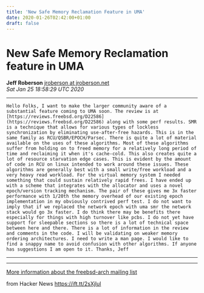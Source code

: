 ```yaml
---
title: 'New Safe Memory Reclamation Feature in UMA'
date: 2020-01-26T02:42:00+01:00
draft: false
---
```


New Safe Memory Reclamation feature in UMA
==========================================

**Jeff Roberson** [jroberson at jroberson.net](mailto:freebsd-arch%40freebsd.org?Subject=Re%3A%20New%20Safe%20Memory%20Reclamation%20feature%20in%20UMA&In-Reply-To=%3Calpine.BSF.2.21.9999.2001250820220.1198%40desktop%3E "New Safe Memory Reclamation feature in UMA")  
_Sat Jan 25 18:58:29 UTC 2020_

* * *

```
Hello Folks, I want to make the larger community aware of a substantial feature coming to UMA soon. The review is at [https://reviews.freebsd.org/D22586](https://reviews.freebsd.org/D22586) along with some perf results. SMR is a technique that allows for various types of lockless synchronization by eliminating use-after-free hazards. This is in the same family as RCU/QSBR/EPOCH/Parsec. There is quite a lot of material available on the uses of these algorithms. Most of these algorithms suffer from holding on to freed memory for a relatively long period of time and reclaiming it when it's cache-cold. This also creates quite a lot of resource starvation edge cases. This is evident by the amount of code in RCU on linux intended to work around these issues. These algorithms are generally best with a small write/free workload and a very heavy read workload. For the virtual memory system I needed something that could sustain relatively rapid frees. I have ended up with a scheme that integrates with the allocator and uses a novel epoch/version tracking mechanism. The pair of these gives me 3x faster performance with 1/20th the memory overhead of our existing epoch implementation in my obviously contrived perf test. I do not want to imply that if we replaced the network epoch with uma smr the network stack would go 3x faster. I do think there may be benefits there especially for things with high turnover like pcbs. I do not yet have support for sleepable sections so there is a lot of technical space between here and there. There is a lot of information in the review and comments in the code. I will be validating on weaker memory ordering architectures. I need to write a man page. I would like to find a snappy name to avoid confusion with other algorithms. If anyone has suggestions I am open to it. Thanks, Jeff 
```

* * *

* * *

[More information about the freebsd-arch mailing list](https://lists.freebsd.org/mailman/listinfo/freebsd-arch)  

  
  
from Hacker News https://ift.tt/2sXjlul